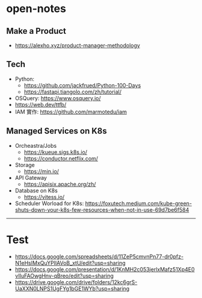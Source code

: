 # open-notes

## Make a Product

- https://alexho.xyz/product-manager-methodology




## Tech

- Python: 
  - https://github.com/jackfrued/Python-100-Days
  - https://fastapi.tiangolo.com/zh/tutorial/
- OSQuery: https://www.osquery.io/
- https://web.dev/ttfb/
- IAM 實作: https://github.com/marmotedu/iam

## Managed Services on K8s

- Orcheastra/Jobs
  - https://kueue.sigs.k8s.io/
  - https://conductor.netflix.com/
- Storage
  - https://min.io/
- API Gateway
  - https://apisix.apache.org/zh/
- Database on K8s
  - https://vitess.io/
- Scheduler Worload for K8s: https://foxutech.medium.com/kube-green-shuts-down-your-k8s-few-resources-when-not-in-use-69d7be6f584

---
# Test

- https://docs.google.com/spreadsheets/d/11ZeP5cmvnPn77-dr0pfz-N1eHsIMxQuYPIlAVoB_xtU/edit?usp=sharing
- https://docs.google.com/presentation/d/1KnMH2c053jerlxMafz51Xp4E0vIIuFAOwgHnv-qBreo/edit?usp=sharing
- https://drive.google.com/drive/folders/12kc6grS-UaXXN0LNPS1UgFYg1bGE1WYb?usp=sharing
